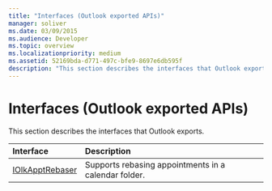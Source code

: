 ```yaml
---
title: "Interfaces (Outlook exported APIs)"
manager: soliver
ms.date: 03/09/2015
ms.audience: Developer
ms.topic: overview 
ms.localizationpriority: medium
ms.assetid: 52169bda-d771-497c-bfe9-8697e6db595f
description: "This section describes the interfaces that Outlook exports."
---
```


# Interfaces (Outlook exported APIs)

This section describes the interfaces that Outlook exports.
  
|**Interface**|**Description**|
|:-----|:-----|
|[IOlkApptRebaser](iolkapptrebaser.md) <br/> |Supports rebasing appointments in a calendar folder. |
   

